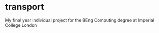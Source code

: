 # transport
My final year individual project for the BEng Computing degree at Imperial College London
